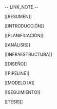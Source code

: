 -- LINK_NOTE --

[[RESUMEN]]

[[INTRODUCCIÓN]]

[[PLANIFICACIÓN]]

[[ANÁLISIS]]

[[INFRAESTRUCTURA]]

[[DISEÑO]]

[[PIPELINE]]

[[MODELO IA]]

[[SEGUIMIENTO]]

[[TESIS]]
